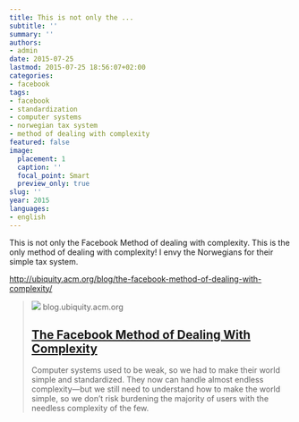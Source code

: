 ```yaml
---
title: This is not only the ...
subtitle: ''
summary: ''
authors:
- admin
date: 2015-07-25
lastmod: 2015-07-25 18:56:07+02:00
categories:
- facebook
tags:
- facebook
- standardization
- computer systems
- norwegian tax system
- method of dealing with complexity
featured: false
image:
  placement: 1
  caption: ''
  focal_point: Smart
  preview_only: true
slug: ''
year: 2015
languages:
- english
---
```


This is not only the Facebook Method of dealing with complexity. This is the only method of dealing with complexity! I envy the Norwegians for their simple tax system.

http://ubiquity.acm.org/blog/the-facebook-method-of-dealing-with-complexity/
> [![](http://ubiquity.acm.org/blog/wp-content/uploads/2015/07/complexity_twttr.jpg)](http://ubiquity.acm.org/blog/the-facebook-method-of-dealing-with-complexity/)
> blog.ubiquity.acm.org
> ## [The Facebook Method of Dealing With Complexity](http://ubiquity.acm.org/blog/the-facebook-method-of-dealing-with-complexity/)
>
>Computer systems used to be weak, so we had to make their world simple and standardized. They now can handle almost endless complexity—but we still need to understand how to make the world simple, so we don’t risk burdening the majority of users with the needless complexity of the few.